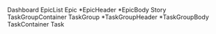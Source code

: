 Dashboard
  EpicList
    Epic
      *EpicHeader
      *EpicBody
        Story
  TaskGroupContainer
    TaskGroup
      *TaskGroupHeader
      *TaskGroupBody
        TaskContainer
          Task